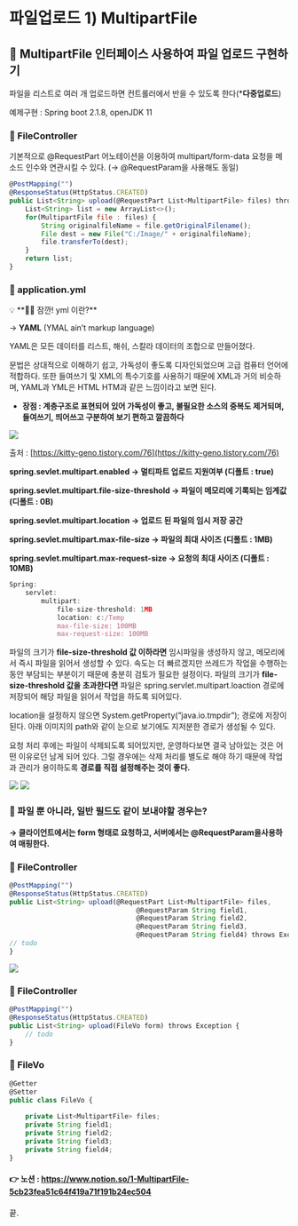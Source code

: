 # 파일업로드 1) MultipartFile

## 👧 MultipartFile 인터페이스 사용하여 파일 업로드 구현하기

파일을 리스트로 여러 개 업로드하면 컨트롤러에서 반을 수 있도록 한다(***다중업로드**)

예제구현 : Spring boot 2.1.8, openJDK 11

### 🌸 FileController

기본적으로 @RequestPart 어노테이션을 이용하여 multipart/form-data 요청을 메소드 인수와 연관시킬 수 있다. (→ @RequestParam을 사용해도 동일)

```jsx
@PostMapping("")
@ResponseStatus(HttpStatus.CREATED)
public List<String> upload(@RequestPart List<MultipartFile> files) throws Exception {
	List<String> list = new ArrayList<>();
	for(MultipartFile file : files) {
		String originalfileName = file.getOriginalFilename();
		File dest = new File("C:/Image/" + originalfileName);
		file.transferTo(dest);
	}
	return list;
}
```

### 🌸 application.yml

<aside>
💡 **😶‍🌫️ 잠깐! yml 이란?**

 → **YAML** (YMAL ain’t markup language)

YAML은 모든 데이터를 리스트, 해쉬, 스칼라 데이터의 조합으로 만들어졌다. 

문법은 상대적으로 이해하기 쉽고, 가독성이 좋도록 디자인되었으며 고급 컴퓨터 언어에 적합하다. 또한 들여쓰기 및 XML의 특수기호를 사용하기 때문에 XML과 거의 비슷하며, YAML과 YML은 HTML HTM과 같은 느낌이라고 보면 된다.

- **장점 : 계층구조로 표현되어 있어 가독성이 좋고, 불필요한 소스의 중복도 제거되며, 들여쓰기, 띄어쓰고 구분하여 보기 편하고 깔끔하다**

<img src="https://s3.us-west-2.amazonaws.com/secure.notion-static.com/69dc939d-e56b-474c-b77e-4eab40fdb0b7/Untitled.png?X-Amz-Algorithm=AWS4-HMAC-SHA256&X-Amz-Content-Sha256=UNSIGNED-PAYLOAD&X-Amz-Credential=AKIAT73L2G45EIPT3X45%2F20220219%2Fus-west-2%2Fs3%2Faws4_request&X-Amz-Date=20220219T033456Z&X-Amz-Expires=86400&X-Amz-Signature=b55faf0eb0c0d4f110bf0c39a37cb7c18245d517368ced5538d90cc1fe22c1b2&X-Amz-SignedHeaders=host&response-content-disposition=filename%20%3D%22Untitled.png%22&x-id=GetObject">

출처 : [https://kitty-geno.tistory.com/76](https://kitty-geno.tistory.com/76)

</aside>

**spring.sevlet.multipart.enabled → 멀티파트 업로드 지원여부 (디폴트 : true)**

**spring.sevlet.multipart.file-size-threshold → 파일이 메모리에 기록되는 임계값 (디폴트 : 0B)**

**spring.sevlet.multipart.location → 업로드 된 파일의 임시 저장 공간**

**spring.sevlet.multipart.max-file-size → 파일의 최대 사이즈 (디폴트 : 1MB)**

**spring.sevlet.multipart.max-request-size → 요청의 최대 사이즈 (디폴트 : 10MB)**

```jsx
Spring: 
	servlet:
		multipart:
			file-size-threshold: 1MB
			location: c:/Temp
			max-file-size: 100MB
			max-request-size: 100MB
```

파일의 크기가 **file-size-threshold 값 이하라면** 임시파일을 생성하지 않고, 메모리에서 즉시 파일을 읽어서 생성할 수 있다. 속도는 더 빠르겠지만 쓰레드가 작업을 수행하는 동안 부담되는 부분이기 때문에 충분히 검토가 필요한 설정이다. 파일의 크기가 **file-size-threshold 값을 초과한다면** 파일은 spring.servlet.multipart.loaction 경로에 저장되어 해당 파일을 읽어서 작업을 하도록 되어있다.

location을 설정하지 않으면 System.getProperty(”java.io.tmpdir”); 경로에 저장이 된다. 아래 이미지의 path와 같이 눈으로 보기에도 지저분한 경로가 생성될 수 있다.

요청 처리 후에는 파일이 삭제되도록 되어있지만, 운영하다보면 결국 남아있는 것은 어떤 이유로던 남게 되어 있다. 그럴 경우에는 삭제 처리를 별도로 해야 하기 때문에 작업과 관리가 용이하도록 **경로를 직접 설정해주는 것이 좋다.**

<img src="https://s3.us-west-2.amazonaws.com/secure.notion-static.com/f5de6817-a49e-4c65-80f0-4cfe6241bd4c/Untitled.png?X-Amz-Algorithm=AWS4-HMAC-SHA256&X-Amz-Content-Sha256=UNSIGNED-PAYLOAD&X-Amz-Credential=AKIAT73L2G45EIPT3X45%2F20220219%2Fus-west-2%2Fs3%2Faws4_request&X-Amz-Date=20220219T033524Z&X-Amz-Expires=86400&X-Amz-Signature=ba1b7c65c986a5ae837295ae9d03193d8e225a10b22a275deb71dc25f9abb201&X-Amz-SignedHeaders=host&response-content-disposition=filename%20%3D%22Untitled.png%22&x-id=GetObject">

<img src="https://s3.us-west-2.amazonaws.com/secure.notion-static.com/d5181b79-263c-4d26-9451-a6d9e7e73622/Untitled.png?X-Amz-Algorithm=AWS4-HMAC-SHA256&X-Amz-Content-Sha256=UNSIGNED-PAYLOAD&X-Amz-Credential=AKIAT73L2G45EIPT3X45%2F20220219%2Fus-west-2%2Fs3%2Faws4_request&X-Amz-Date=20220219T033543Z&X-Amz-Expires=86400&X-Amz-Signature=d1e218450e1a4fa11d15fc25376a676b8a2ccae1a34e334824a0eb73f7f11000&X-Amz-SignedHeaders=host&response-content-disposition=filename%20%3D%22Untitled.png%22&x-id=GetObject">

### 👧 파일 뿐 아니라, 일반 필드도 같이 보내야할 경우는?

**→ 클라이언트에서는 form 형태로 요청하고, 서버에서는 @RequestParam을사용하여 매핑한다.**

### 🌸 FileController

```jsx
@PostMapping("")
@ResponseStatus(HttpStatus.CREATED)
public List<String> upload(@RequestPart List<MultipartFile> files,
								@RequestParam String field1,
								@RequestParam String field2,
								@RequestParam String field3,
								@RequestParam String field4) throws Exception {
// todo
}
```

<img src="https://s3.us-west-2.amazonaws.com/secure.notion-static.com/0e0c92e2-bb0c-4a65-b4ae-e4e8b44599de/Untitled.png?X-Amz-Algorithm=AWS4-HMAC-SHA256&X-Amz-Content-Sha256=UNSIGNED-PAYLOAD&X-Amz-Credential=AKIAT73L2G45EIPT3X45%2F20220219%2Fus-west-2%2Fs3%2Faws4_request&X-Amz-Date=20220219T033601Z&X-Amz-Expires=86400&X-Amz-Signature=685717c1ae0e460e04078a17f91d4f811709436372b3691538efa6ffddec0bda&X-Amz-SignedHeaders=host&response-content-disposition=filename%20%3D%22Untitled.png%22&x-id=GetObject">

### 🌸 FileController

```jsx
@PostMapping("")
@ResponseStatus(HttpStatus.CREATED)
public List<String> upload(FileVo form) throws Exception {
	// todo
}
```

### 🌸 FileVo

```jsx
@Getter
@Setter
public class FileVo {
	
	private List<MultipartFile> files;
	private String field1;
	private String field2;
	private String field3;
	private String field4;
}
```

#### 👉 노션 : https://www.notion.so/1-MultipartFile-5cb23fea51c64f419a71f191b24ec504

끝.
